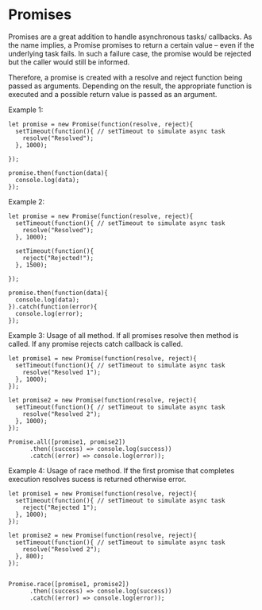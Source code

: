 # Promises

Promises are a great addition to handle asynchronous tasks/ callbacks. As the name implies, a Promise promises to return a certain value – even if the
underlying task fails. In such a failure case, the promise would be rejected but the caller would still be informed.

Therefore, a promise is created with a resolve and reject function being passed as arguments. Depending on the result, the appropriate function is
executed and a possible return value is passed as an argument.

Example 1: 

	let promise = new Promise(function(resolve, reject){
	  setTimeout(function(){ // setTimeout to simulate async task
		resolve("Resolved");
	  }, 1000);
	  
	});

	promise.then(function(data){
	  console.log(data);
	});

Example 2:

	let promise = new Promise(function(resolve, reject){
	  setTimeout(function(){ // setTimeout to simulate async task
		resolve("Resolved");
	  }, 1000);
	  
	  setTimeout(function(){
		reject("Rejected!");
	  }, 1500);
	  
	});

	promise.then(function(data){
	  console.log(data);
	}).catch(function(error){
	  console.log(error);
	});

Example 3: 
Usage of all method. If all promises resolve then method is called. If any promise rejects catch callback is called.

	let promise1 = new Promise(function(resolve, reject){
	  setTimeout(function(){ // setTimeout to simulate async task
		resolve("Resolved 1");
	  }, 1000);
	});

	let promise2 = new Promise(function(resolve, reject){
	  setTimeout(function(){ // setTimeout to simulate async task
		resolve("Resolved 2");
	  }, 1000);
	});

	Promise.all([promise1, promise2])
		  .then((success) => console.log(success))
		  .catch((error) => console.log(error));
	  
Example 4: 
Usage of race method. If the first promise that completes execution resolves sucess is returned otherwise error.

	let promise1 = new Promise(function(resolve, reject){
	  setTimeout(function(){ // setTimeout to simulate async task
		reject("Rejected 1");
	  }, 1000);
	});

	let promise2 = new Promise(function(resolve, reject){
	  setTimeout(function(){ // setTimeout to simulate async task
		resolve("Resolved 2");
	  }, 800);
	});


	Promise.race([promise1, promise2])
		  .then((success) => console.log(success))
		  .catch((error) => console.log(error));